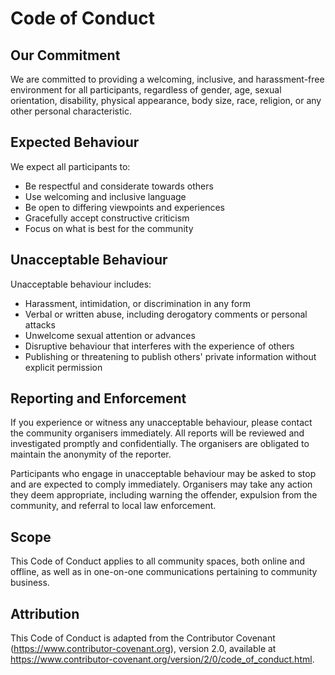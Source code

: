 # Code of Conduct

## Our Commitment

We are committed to providing a welcoming, inclusive, and harassment-free environment for all participants, regardless
of gender, age, sexual orientation, disability, physical appearance, body size, race, religion, or any other personal
characteristic.

## Expected Behaviour

We expect all participants to:

- Be respectful and considerate towards others
- Use welcoming and inclusive language
- Be open to differing viewpoints and experiences
- Gracefully accept constructive criticism
- Focus on what is best for the community

## Unacceptable Behaviour

Unacceptable behaviour includes:

- Harassment, intimidation, or discrimination in any form
- Verbal or written abuse, including derogatory comments or personal attacks
- Unwelcome sexual attention or advances
- Disruptive behaviour that interferes with the experience of others
- Publishing or threatening to publish others' private information without explicit permission

## Reporting and Enforcement

If you experience or witness any unacceptable behaviour, please contact the community organisers immediately. All
reports will be reviewed and investigated promptly and confidentially. The organisers are obligated to maintain the
anonymity of the reporter.

Participants who engage in unacceptable behaviour may be asked to stop and are expected to comply immediately.
Organisers may take any action they deem appropriate, including warning the offender, expulsion from the community, and
referral to local law enforcement.

## Scope

This Code of Conduct applies to all community spaces, both online and offline, as well as in one-on-one communications
pertaining to community business.

## Attribution

This Code of Conduct is adapted from the Contributor Covenant (https://www.contributor-covenant.org), version 2.0,
available at https://www.contributor-covenant.org/version/2/0/code_of_conduct.html.
